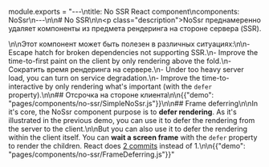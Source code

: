module.exports = "---\ntitle: No SSR React component\ncomponents: NoSsr\n---\n\n# No SSR\n\n<p class=\"description\">NoSsr преднамеренно удаляет компоненты из предмета рендеринга на стороне сервера (SSR).</p>\n\nЭтот компонент может быть полезен в различных ситуациях:\n\n- Escape hatch for broken dependencies not supporting SSR.\n- Improve the time-to-first paint on the client by only rendering above the fold.\n- Сократить время рендеринга на сервере.\n- Under too heavy server load, you can turn on service degradation.\n- Improve the time-to-interactive by only rendering what's important (with the `defer` property).\n\n## Отсрочка на стороне клиента\n\n{{\"demo\": \"pages/components/no-ssr/SimpleNoSsr.js\"}}\n\n## Frame deferring\n\nIn it's core, the NoSsr component purpose is to **defer rendering**. As it's illustrated in the previous demo, you can use it to defer the rendering from the server to the client.\n\nBut you can also use it to defer the rendering within the client itself. You can **wait a screen frame** with the `defer` property to render the children. React does [2 commits](https://reactjs.org/docs/strict-mode.html#detecting-unexpected-side-effects) instead of 1.\n\n{{\"demo\": \"pages/components/no-ssr/FrameDeferring.js\"}}"